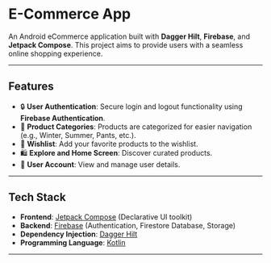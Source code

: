 # E-Commerce App

An Android eCommerce application built with **Dagger Hilt**, **Firebase**, and **Jetpack Compose**. This project aims to provide users with a seamless online shopping experience.

---

## Features

- 🔒 **User Authentication**: Secure login and logout functionality using **Firebase Authentication**.
- 🏬 **Product Categories**: Products are categorized for easier navigation (e.g., Winter, Summer, Pants, etc.).
- 🌟 **Wishlist**: Add your favorite products to the wishlist.
- 🛍️ **Explore and Home Screen**: Discover curated products.
- 👤 **User Account**: View and manage user details.

---

## Tech Stack

- **Frontend**: [Jetpack Compose](https://developer.android.com/jetpack/compose) (Declarative UI toolkit)
- **Backend**: [Firebase](https://firebase.google.com/) (Authentication, Firestore Database, Storage)
- **Dependency Injection**: [Dagger Hilt](https://developer.android.com/training/dependency-injection/hilt)
- **Programming Language**: [Kotlin](https://kotlinlang.org/)

---

